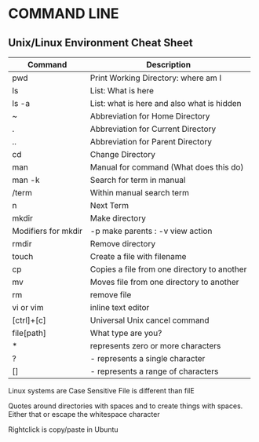 # COMMAND LINE

## Unix/Linux Environment Cheat Sheet

|Command|Description|
---|---|
|pwd|Print Working Directory: where am I|
|ls| List: What is here|
|ls -a| List: what is here and also what is hidden|
|~| Abbreviation for Home Directory|
|.| Abbreviation for Current Directory|
|..| Abbreviation for Parent Directory|
|cd| Change Directory|
|man <command>| Manual for command (What does this do)|
|man -k <term>| Search for term in manual|
|/term| Within manual search term|
|n| Next Term|
|mkdir| Make directory |
|Modifiers for mkdir|-p make parents : -v view action|
|rmdir| Remove directory|
|touch <filename>| Create a file with filename|
|cp <source> <destination>| Copies a file from one directory to another|
|mv <source> <destination>| Moves file from one directory to another|
|rm <file>|remove file|
|vi or vim| inline text editor|
|[ctrl]+[c]|Universal Unix cancel command|
|file[path]| What type are you?|  
|*| represents zero or more characters|
|?|- represents a single character|
|[]| - represents a range of characters|


Linux systems are Case Sensitive File is different than filE

Quotes around directories with spaces and to create things with spaces. Either that or escape the whitespace character

Rightclick is copy/paste in Ubuntu